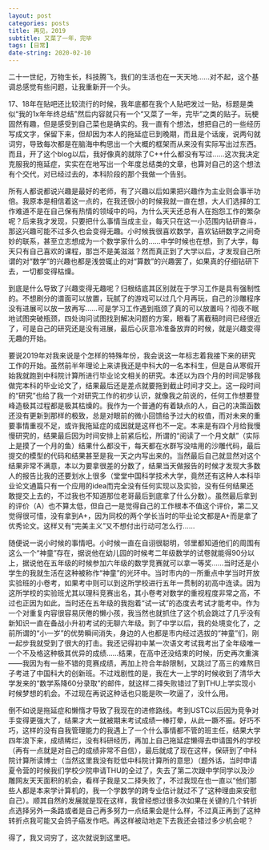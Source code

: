 ```yaml
---
layout: post
categories: posts
title: 再见，2019
subtitle: 又菜了一年，完毕
tags: [日常]
date-string: 2020-02-10
---
```


二十一世纪，万物生长，科技腾飞，我们的生活也在一天天地……对不起，这个基调总感觉有些问题，让我重新开一个头。

17、18年在贴吧还比较流行的时候，我年底都在我个人贴吧发过一贴，标题是类似“我的1x年年终总结”然后内容就只有一个“又菜了一年，完毕”之类的贴子。玩梗固然有趣，但是感受到自己菜也是确实的。我一直有个想法，想把自己的一些经历写成文字，保留下来，但却因为本人的拖延症已到晚期，而且是个话废，说两句就词穷，导致每次都是在脑海中构思出一个大概的框架而从来没有实际写出过东西。而且，开了这个blog以后，我好像真的就除了C++什么都没有写过……这次我决定克服我的拖延症，实实在在地写出一个年度总结类的文章，也算对自己的这个想法有个交代，对已经过去的，本科阶段的那个我做一个告别。

所有人都说都说兴趣是最好的老师，有了兴趣以后如果把兴趣作为主业则会事半功倍。我原本是相信着这一点的，在我还很小的时候我就一直在想，大人们选择的工作难道不是在自己保有热情的领域中的吗，为什么天天还总有人在抱怨工作的繁杂呢？后来我才发现，只要把什么事情当成主业，每天只在这一小范围内钻研奋斗，那这兴趣可能不过多久也会变得无趣。小时候我很喜欢数学，喜欢钻研数字之间奇妙的联系，甚至立志想成为一个数学家什么的……中学时候也在想，到了大学，每天只有自己喜欢的课程，那岂不是美滋滋？然而真正到了大学以后，才发现自己所谓的对“数学”的兴趣也都是浅尝辄止的对“算数”的兴趣罢了，如果真的仔细钻研下去，一切都变得枯燥。

到底是什么导致了兴趣变得无趣呢？归根结底其区别就在于学习工作是具有强制性的。不想刷分的谱面可以放置，玩腻了的游戏可以过几个月再玩，自己的沙雕程序没有进展可以放一放再写……可是学习工作遇到瓶颈了真的可以放置吗？彻夜不眠地试图突破瓶颈，四处询问试图找到解决问题的方案，眼看了离截稿时间已经很近了，可是自己的研究还是没有进展，最后心灰意冷准备放弃的时候，就是兴趣变得无趣的开始。

要说2019年对我来说是个怎样的特殊年份，我会说这一年标志着我接下来的研究工作的开始。虽然前半年理论上来讲我还是中科大的一名本科生，但是自从寒假开始我就跑到中科院计算所进行毕业论文相关的研究。本还以为四个月的时间足够我做完本科的毕业论文了，结果最后还是差点就要拖到截止时间才交上。这一段时间的“研究”也给了我一个对研究工作的初步认识，就像我之前说的，任何工作想要登峰造极其过程都是极其枯燥的。我作为一个普通的有着缺点的人，自己的决策函数还没有更新到那样的极致，总是对眼前的微小回馈给予过大的权值，而对未来的重要事情重视不足，或许我拖延症的成因就是这样也不一定。本来是有四个月给我慢慢研究的，结果最后因为时间安排上前紧后松，所谓的“阅读了一个月文献”（实际上是摸了一个月的鱼）结果什么都没干，每天都在水群写没啥用的沙雕代码，最后提交的模型的代码和结果甚至是我一天之内写出来的。当然最后自己就显然对这个结果非常不满意，本以为要拿很差的分数了，结果当天做报告的时候才发现大多数人的报告比我的还要划水上很多（堂堂中国科学技术大学，竟然还有这种人本科毕业论文通篇只有一个应用的idea而完全没有任何实现以及实验，没有任何结果还敢提交上去的，不过我也不知道那位老哥最后到底拿了什么分数）。虽然最后拿到的评价（A）也不算太低，但自己一是觉得自己的工作根本不值这个评价，第二又觉得很可惜，没有拿到A+，因为同校的两个学长当时的毕业论文都是A+而是拿了优秀论文。这样又有“完美主义”又不想付出行动可怎么行……

随便说一说小时候的事情吧。小时候一直在自诩很聪明，邻里都知道他们的周围有这么一个“神童”存在，据说他在幼儿园的时候考二年级数学的试卷就能得90分以上，据说他在五年级的时候参加六年级的数学竞赛就可以拿一等奖……当时还是小学生的我就生活在这种被称作“神童”的光环中。当时市内的一所重点中学当时开放实验班的小卷考，如果考中则可以到这所学校进行五年一贯制的初高中连读。因为这所学校的实验班尤其以理科竞赛出名，其小卷考对数学的重视程度非常之高，不过也正因为如此，当时还在五年级的我抱着“试一试”的态度去考试才能考中。作为一个对重复内容很容易厌倦的懒小孩，我当然也就抓住了这个机会跳过了几乎没有新知识一直在备战小升初考试的无聊六年级。到了中学以后，我的处境变化了，之前所谓的“小一岁”的优势瞬间消失，身边的人也都是市内经过选拔的“神童”们，刚一起步我就受到了很大的打击。我还记得初中某一次语文考试我考出了全年级唯一一个不及格这种极其优异的成绩……结果，在高中还没结束的时候，历史再次重演——我因为有一些不错的竞赛成绩，再加上符合年龄限制，又跳过了高三的难熬日子考进了中国科大的创新班。不过戏剧性的是，我在大一上学的时候收到了清华大学发来的“数学系降60分录取”的邮件，就这样二择失败错过了到THU上学实现小时候梦想的机会。不过现在再说这种话也只能是吹一吹逼了，没什么用。

倒不如说是拖延症和懒惰才导致了我现在的进修路线。考到USTC以后因为竞争对手变得更强大了，结果才大一就被期末考试成绩一棒打晕，从此一蹶不振。好巧不巧，这样的没有自我管理能力的我遇上了一个什么事情都不管的班主任，结果大学四年浪下来，成绩稀烂，没有科研经历，再加上自己拖延症懒得去申请国外的学校（再有一点就是对自己的成绩非常不自信），最后就成了现在这样，保研到了中科院计算所读博士（当然这里我没有贬低中科院计算所的意思）（题外话，当时申请夏令营的时候我们学校少院申请THU的全过了，失去了第二次跟中学同学以及沙雕网友天天面积的机会，看样子我是又二择失败了，不过我现在也一直以“他们那些人都是本来学计算机的，我一个学数学的跨专业估计就过不了”这种理由来安慰自己）。顺其自然的发展就是现在这样，我曾经想过很多次如果在关键的几个转折点选择另外一条路或者是自己再多努力一点结果会是什么样，不过真正再到了这种转折点我可能又会鸽子癌发作吧。再这样被动地走下去我还会错过多少机会呢？

得了，我又词穷了，这次就说到这里吧。
